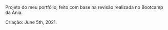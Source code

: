 <p>Projeto do meu portfólio, feito com base na revisão realizada no Bootcamp da Ania.</p>

<p>Criação: June 5th, 2021.</p>